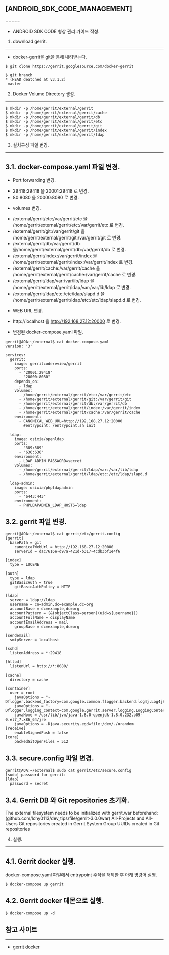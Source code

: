 ## [ANDROID_SDK_CODE_MANAGEMENT]
=====

* ANDROID SDK CODE 형상 관리 가이드 작성.


1. download gerrit.
-----
* docker-gerrit을 git을 통해 내려받는다.
```
$ git clone https://gerrit.googlesource.com/docker-gerrit

$ git branch 
* (HEAD deatched at v3.1.2)
 master
```

2. Docker Volume Directory 생성.
-----
```
$ mkdir -p /home/gerrit/external/gerrit
$ mkdir -p /home/gerrit/external/gerrit/cache
$ mkdir -p /home/gerrit/external/gerrit/db
$ mkdir -p /home/gerrit/external/gerrit/etc
$ mkdir -p /home/gerrit/external/gerrit/git
$ mkdir -p /home/gerrit/external/gerrit/index
$ mkdir -p /home/gerrit/external/gerrit/ldap
```

3. 설치구성 파일 변경.
-----


3.1. docker-compose.yaml 파일 변경.
-----

* Port forwarding 변경. 
- 29418:29418 을 20001:29418 로 변경.
- 80:8080 을 20000:8080 로 변경. 

* volumes 변경.
- /external/gerrit/etc:/var/gerrit/etc 을 /home/gerrit/external/gerrit/etc:/var/gerrit/etc 로 변경.
- /external/gerrit/git:/var/gerrit/git 을 /home/gerrit/external/gerrit/git:/var/gerrit/git 로 변경.
- /external/gerrit/db:/var/gerrit/db 을/home/gerrit/external/gerrit/db:/var/gerrit/db 로 변경.
- /external/gerrit/index:/var/gerrit/index 을 /home/gerrit/external/gerrit/index:/var/gerrit/index 로 변경.
- /external/gerrit/cache:/var/gerrit/cache 을 /home/gerrit/external/gerrit/cache:/var/gerrit/cache 로 변경.
- /external/gerrit/ldap/var:/var/lib/ldap 을 /home/gerrit/external/gerrit/ldap/var:/var/lib/ldap 로 변경.
- /external/gerrit/ldap/etc:/etc/ldap/slapd.d 을 /home/gerrit/external/gerrit/ldap/etc:/etc/ldap/slapd.d 로 변경.

* WEB URL 변경.
- http://localhost 을 http://192.168.27.12:20000 로 변경.

* 변경된 docker-compose.yaml 파일.
```
gerrit@AOA:~/external$ cat docker-compose.yaml 
version: '3'

services:
  gerrit:
    image: gerritcodereview/gerrit
    ports:
      - "20001:29418"
      - "20000:8080"
    depends_on:
      - ldap
    volumes:
      - /home/gerrit/external/gerrit/etc:/var/gerrit/etc
      - /home/gerrit/external/gerrit/git:/var/gerrit/git
      - /home/gerrit/external/gerrit/db:/var/gerrit/db
      - /home/gerrit/external/gerrit/index:/var/gerrit/index
      - /home/gerrit/external/gerrit/cache:/var/gerrit/cache
    environment:
      - CANONICAL_WEB_URL=http://192.168.27.12:20000
        #entrypoint: /entrypoint.sh init

  ldap:
    image: osixia/openldap
    ports:
      - "389:389"
      - "636:636"
    environment:
      - LDAP_ADMIN_PASSWORD=secret
    volumes:
      - /home/gerrit/external/gerrit/ldap/var:/var/lib/ldap
      - /home/gerrit/external/gerrit/ldap/etc:/etc/ldap/slapd.d

  ldap-admin:
    image: osixia/phpldapadmin
    ports:
      - "6443:443"
    environment:
      - PHPLDAPADMIN_LDAP_HOSTS=ldap

```

3.2. gerrit 파일 변경.
-----

```
gerrit@AOA:~/external$ cat gerrit/etc/gerrit.config
[gerrit]
  basePath = git
	canonicalWebUrl = http://192.168.27.12:20000
	serverId = dac7616e-d97a-421d-b317-4cdb3bf1e4f6

[index]
  type = LUCENE

[auth]
  type = ldap
  gitBasicAuth = true
	gitBasicAuthPolicy = HTTP

[ldap]
  server = ldap://ldap
  username = cn=admin,dc=example,dc=org
  accountBase = dc=example,dc=org
  accountPattern = (&(objectClass=person)(uid=${username}))
  accountFullName = displayName
  accountEmailAddress = mail
	groupBase = dc=example,dc=org

[sendemail]
  smtpServer = localhost

[sshd]
  listenAddress = *:29418

[httpd]
  listenUrl = http://*:8080/

[cache]
  directory = cache

[container]
  user = root
	javaOptions = "-Dflogger.backend_factory=com.google.common.flogger.backend.log4j.Log4jBackendFactory#getInstance"
	javaOptions = "-Dflogger.logging_context=com.google.gerrit.server.logging.LoggingContext#getInstance"
	javaHome = /usr/lib/jvm/java-1.8.0-openjdk-1.8.0.232.b09-0.el7_7.x86_64/jre
	javaOptions = -Djava.security.egd=file:/dev/./urandom
[receive]
	enableSignedPush = false
[core]
	packedGitOpenFiles = 512
```

3.3. secure.config 파일 변경.
-----

```
gerrit@AOA:~/external$ sudo cat gerrit/etc/secure.config 
[sudo] password for gerrit: 
[ldap]
  password = secret
```


3.4. Gerrit DB 와 Git repositories 초기화.
-----
The external filesystem needs to be initialized with gerrit.war beforehand:
(github.com/lchy0113/dev_tips/file/gerrit-3.0.0war)
All-Projects and All-Users Git repositories created in Gerrit
System Group UUIDs created in Git repositories


4. 실행.
-----

4.1. Gerrit docker 실행. 
----- 
docker-compose.yaml 파일에서 entrypoint 주석을 해제한 후 아래 명령어 실행.
```
$ docker-compose up gerrit
```

4.2. Gerrit docker 데몬으로 실행.
-----
```
$ docker-compose up -d
```


## 참고 사이트
-----
- [gerrit docker](https://hub.docker.com/r/gerritcodereview/gerrit)
